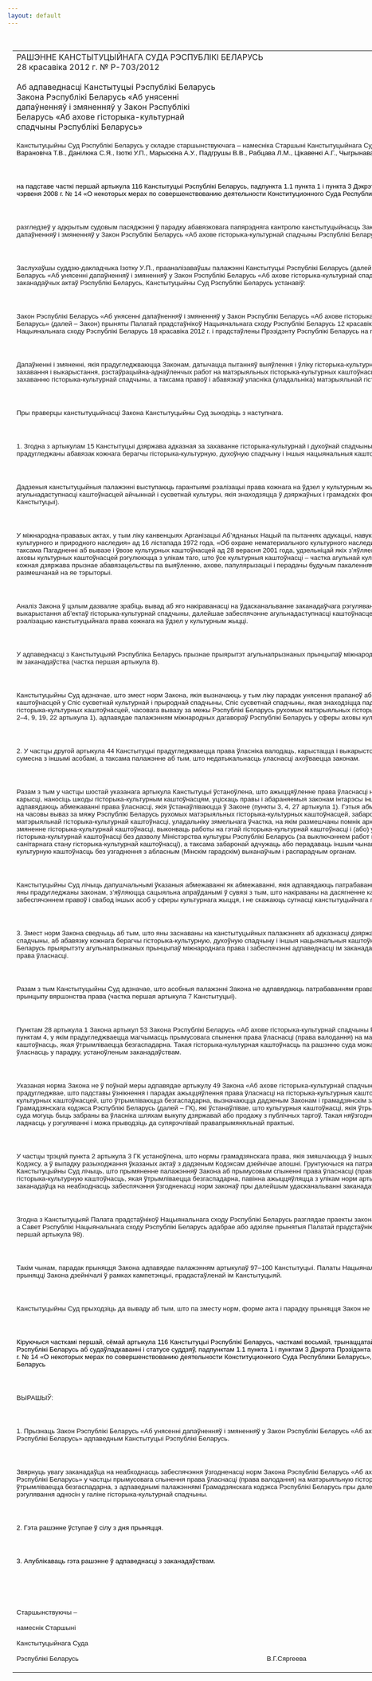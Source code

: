 ```yaml
---
layout: default
---
```


<div style="margin: 0px auto; width: 1000px;">

<div id="flag">

 

</div>

<div id="fixedWidth">

<div id="body">

<div id="columnSpanned">

<div id="content" style="margin: 10px">

<table>
<colgroup>
<col style="width: 100%" />
</colgroup>
<tbody>
<tr class="odd">
<td><div data-align="center" style="text-transform: uppercase;">
Рашэнне Канстытуцыйнага Суда Рэспублікі Беларусь
</div>
<div data-align="center">
28 красавіка 2012 г. № Р-703/2012
</div>
<div data-align="left" style="width: 400px; margin-top: 20px; margin-bottom: 20px;">
Аб адпаведнасці Канстытуцыі Рэспублікі Беларусь Закона Рэспублікі Беларусь «Аб унясенні дапаўненняў і змяненняў у Закон Рэспублікі Беларусь «Аб ахове гісторыка-культурнай спадчыны Рэспублікі Беларусь»
</div>
<p><span style="font-size: 10pt; font-family: Arial">Канстытуцыйны Суд Рэспублікі Беларусь у складзе старшынствуючага – намесніка Старшыні Канстытуцыйнага Суда Сяргеевай В.Г., суддзяў </span><span lang="BE" style="font-size: 10pt; color: black; font-family: Arial; mso-ansi-language: BE">Бойка Т.С., Варановіча Т.В., Данілюка С.Я., Ізоткі У.П., Марыскіна А.У., Падгрушы В.В., Рабцава Л.М., Цікавенкі А.Г., Чыгрынава С.П.</span></p>
<p><span style="font-size: 10pt; font-family: Arial"></span></p>
<p> </p>
<p><span style="font-size: 10pt; color: black; font-family: Arial">на падставе часткі першай артыкула 116 Канстытуцыі Рэспублікі Беларусь, падпункта 1.1 пункта 1 і пункта 3 Дэкрэта Прэзідэнта Рэспублікі Беларусь ад 26 чэрвеня 2008 г. № 14 «О некоторых мерах по совершенствованию деятельности Конституционного Суда Республики Беларусь»</span></p>
<p><span style="font-size: 10pt; color: black; font-family: Arial"></span></p>
<p> </p>
<p><span style="font-size: 10pt; font-family: Arial">разгледзеў у адкрытым судовым пасяджэнні ў парадку абавязковага папярэдняга кантролю канстытуцыйнасць Закона Рэспублікі Беларусь «Аб унясенні дапаўненняў і змяненняў у Закон Рэспублікі Беларусь «Аб ахове гісторыка-культурнай спадчыны Рэспублікі Беларусь».</span></p>
<p><span style="font-size: 10pt; font-family: Arial"></span></p>
<p> </p>
<p><span style="font-size: 10pt; font-family: Arial">Заслухаўшы суддзю-дакладчыка </span><span lang="BE" style="font-size: 10pt; font-family: Arial; mso-ansi-language: BE">Ізотку</span><span lang="BE" style="font-size: 10pt; font-family: Arial"> </span><span lang="BE" style="font-size: 10pt; font-family: Arial; mso-ansi-language: BE">У</span><span style="font-size: 10pt; font-family: Arial">.П., прааналізаваўшы палажэнн</span><span lang="BE" style="font-size: 10pt; font-family: Arial; mso-ansi-language: BE">і</span><span style="font-size: 10pt; font-family: Arial"> Канстытуцыі Рэспублікі Беларусь (далей – Канстытуцыя), Закона Рэспублікі Беларусь «Аб унясенні дапаўненняў і змяненняў у Закон Рэспублікі Беларусь «Аб ахове гісторыка-культурнай спадчыны Рэспублікі Беларусь» і іншых заканадаўчых актаў Рэспублікі Беларусь, Канстытуцыйны Суд Рэспублікі Беларусь устанавіў:</span></p>
<p><span style="font-size: 10pt; font-family: Arial"></span></p>
<p> </p>
<p><span style="font-size: 10pt; font-family: Arial">Закон Рэспублікі Беларусь «Аб унясенні дапаўненняў і змяненняў у Закон Рэспублікі Беларусь «Аб ахове гісторыка-культурнай спадчыны Рэспублікі Беларусь» (далей – Закон) прыняты Палатай прадстаўнікоў Нацыянальнага сход</span><span lang="BE" style="font-size: 10pt; font-family: Arial; mso-ansi-language: BE">у</span><span style="font-size: 10pt; font-family: Arial"> Рэспублікі Беларусь 12 красавіка 2012 г., адобраны Саветам Рэспублікі Нацыянальнага сход</span><span lang="BE" style="font-size: 10pt; font-family: Arial; mso-ansi-language: BE">у</span><span style="font-size: 10pt; font-family: Arial"> Рэспублікі Беларусь 18 красавіка 2012 г. і прадстаўлены Прэзідэнту Рэспублікі Беларусь на подпіс. </span></p>
<p><span style="font-size: 10pt; font-family: Arial"></span></p>
<p> </p>
<p><span style="font-size: 10pt; font-family: Arial">Дапаўненні і змяненні, якія прадугледжваюцца Законам, </span><span lang="BE" style="font-size: 10pt; font-family: Arial; mso-ansi-language: BE">да</span><span style="font-size: 10pt; font-family: Arial">тычацца пытанняў выяўлення і ўліку гіст</span><span lang="BE" style="font-size: 10pt; font-family: Arial; mso-ansi-language: BE">орык</span><span style="font-size: 10pt; font-family: Arial">а-культурных каштоўнасцей, кантролю іх захавання і выкарыстання, рэстаўрацыйна-аднаўленчых работ на матэрыяльных гіст</span><span lang="BE" style="font-size: 10pt; font-family: Arial; mso-ansi-language: BE">орык</span><span style="font-size: 10pt; font-family: Arial">а-культурных каштоўнасцях, фінансавання дзейнасці па захаванн</span><span lang="BE" style="font-size: 10pt; font-family: Arial; mso-ansi-language: BE">ю</span><span lang="BE" style="font-size: 10pt; font-family: Arial"> </span><span style="font-size: 10pt; font-family: Arial">гіст</span><span lang="BE" style="font-size: 10pt; font-family: Arial; mso-ansi-language: BE">орык</span><span style="font-size: 10pt; font-family: Arial">а-культурнай спадчыны, а таксама пра</span><span lang="BE" style="font-size: 10pt; font-family: Arial; mso-ansi-language: BE">во</span><span style="font-size: 10pt; font-family: Arial">ў і абавязкаў уласніка (уладальніка) матэрыяльнай гіст</span><span lang="BE" style="font-size: 10pt; font-family: Arial; mso-ansi-language: BE">орык</span><span style="font-size: 10pt; font-family: Arial">а-культурнай каштоўнасці.</span></p>
<p><span style="font-size: 10pt; font-family: Arial"></span></p>
<p> </p>
<p><span style="font-size: 10pt; font-family: Arial">Пры праверцы канстытуцыйнасці Закона Канстытуцыйны Суд зыходзіць з наступнага.</span></p>
<p><span style="font-size: 10pt; font-family: Arial"></span></p>
<p> </p>
<p><span style="font-size: 10pt; font-family: Arial">1. Згодна з артыкулам 15 Канстытуцыі дзяржава адказн</span><span lang="BE" style="font-size: 10pt; font-family: Arial; mso-ansi-language: BE">ая</span><span style="font-size: 10pt; font-family: Arial"> за захаванне гіст</span><span lang="BE" style="font-size: 10pt; font-family: Arial; mso-ansi-language: BE">орык</span><span style="font-size: 10pt; font-family: Arial">а-культурнай і духоўнай спадчыны. У артыкуле 54 Канстытуцыі прадугледжан</span><span lang="BE" style="font-size: 10pt; font-family: Arial; mso-ansi-language: BE">ы</span><span style="font-size: 10pt; font-family: Arial"> абавязак кожнага </span><span lang="BE" style="font-size: 10pt; font-family: Arial; mso-ansi-language: BE">б</span><span style="font-size: 10pt; font-family: Arial">ерагчы гіст</span><span lang="BE" style="font-size: 10pt; font-family: Arial; mso-ansi-language: BE">орык</span><span style="font-size: 10pt; font-family: Arial">а-культурную, духоўную спадчыну і </span><span lang="BE" style="font-size: 10pt; font-family: Arial; mso-ansi-language: BE">іншы</span><span style="font-size: 10pt; font-family: Arial">я нацыянальныя каштоўнасці.</span></p>
<p><span style="font-size: 10pt; font-family: Arial"></span></p>
<p> </p>
<p><span style="font-size: 10pt; font-family: Arial">Дадзеныя канстытуцыйныя палажэнні выступаюць гарантыямі рэалізацыі права кожнага на ўдзел у культурным жыцці, а таксама забеспячэння агульнадаступнасці каштоўнасцей айчыннай і сусветнай культуры, якія знаходзяцца ў дзяржаўных і грамадскіх фондах (частк</span><span lang="BE" style="font-size: 10pt; font-family: Arial; mso-ansi-language: BE">а</span><span style="font-size: 10pt; font-family: Arial"> першая артыкула 51 Канстытуцыі).</span></p>
<p><span style="font-size: 10pt; font-family: Arial"></span></p>
<p> </p>
<p><span style="font-size: 10pt; font-family: Arial">У міжнародна-прававых актах, у тым ліку канвенцыях Арганізацыі Аб</span><span lang="BE" style="font-size: 10pt; font-family: Arial; mso-ansi-language: BE">’</span><span style="font-size: 10pt; font-family: Arial">яднаных Нацый па пытаннях адукацыі, навукі і культуры «Об охране всемирного культурного и природного наследия» ад 16 лістапада 1972 года, «Об охране нематериального культурного наследия» ад 17 кастрычніка 2003</span><span lang="BE" style="font-size: 10pt; font-family: Arial; mso-ansi-language: BE"> </span><span style="font-size: 10pt; font-family: Arial">года, а таксама Пагадненні аб вывазе і ўвозе культурных каштоўнасцей ад 28 верасня 2001 года, удзельніцай як</span><span lang="BE" style="font-size: 10pt; font-family: Arial; mso-ansi-language: BE">іх</span><span style="font-size: 10pt; font-family: Arial"> з’яўляецца Рэспубліка Беларусь, пытанні аховы культурных каштоўнасцей рэгулююцца з улікам таго, што ўсе культурныя каштоўнасці – частк</span><span lang="BE" style="font-size: 10pt; font-family: Arial; mso-ansi-language: BE">а</span><span style="font-size: 10pt; font-family: Arial"> агульнай культурнай спадчыны чалавецтва і што кожн</span><span lang="BE" style="font-size: 10pt; font-family: Arial; mso-ansi-language: BE">ая</span><span style="font-size: 10pt; font-family: Arial"> дзяржав</span><span lang="BE" style="font-size: 10pt; font-family: Arial; mso-ansi-language: BE">а</span><span style="font-size: 10pt; font-family: Arial"> прызнае абавязацельств</span><span lang="BE" style="font-size: 10pt; font-family: Arial; mso-ansi-language: BE">ы</span><span style="font-size: 10pt; font-family: Arial"> па выяўленн</span><span lang="BE" style="font-size: 10pt; font-family: Arial; mso-ansi-language: BE">ю</span><span style="font-size: 10pt; font-family: Arial">, ахове, папулярызацыі і перадачы будучым пакаленням культурнай і прыроднай спадчыны, размешчанай на я</span><span lang="BE" style="font-size: 10pt; font-family: Arial; mso-ansi-language: BE">е</span><span style="font-size: 10pt; font-family: Arial"> тэрыторыі. </span></p>
<p><span style="font-size: 10pt; font-family: Arial"></span></p>
<p> </p>
<p><span style="font-size: 10pt; font-family: Arial">Аналіз Закона ў цэлым дазваляе зрабіць вывад аб яго накіраванасці на ўдасканальванне заканадаўчага рэгулявання адносін у </span><span lang="BE" style="font-size: 10pt; font-family: Arial; mso-ansi-language: BE">галіне</span><span lang="BE" style="font-size: 10pt; font-family: Arial"> </span><span lang="BE" style="font-size: 10pt; font-family: Arial; mso-ansi-language: BE">аховы</span><span style="font-size: 10pt; font-family: Arial"> і выкарыстання аб’ектаў гіст</span><span lang="BE" style="font-size: 10pt; font-family: Arial; mso-ansi-language: BE">орык</span><span style="font-size: 10pt; font-family: Arial">а-культурнай спадчыны, далейшае забеспячэнне агульнадаступнасці каштоўнасцей айчыннай і сусветнай культуры, рэалізацыю канстытуцыйнага права кожнага на ўдзел у культурным жыцці.</span></p>
<p><span style="font-size: 10pt; font-family: Arial"></span></p>
<p> </p>
<p><span style="font-size: 10pt; font-family: Arial">У адпаведнасці з Канстытуцыяй Рэспубліка Беларусь прызнае прыярытэт агульнапрызнаных прынцыпаў міжнароднага права і забяспечвае адпаведнасць ім заканадаўства (частк</span><span lang="BE" style="font-size: 10pt; font-family: Arial; mso-ansi-language: BE">а</span><span style="font-size: 10pt; font-family: Arial"> першая артыкула 8).</span></p>
<p><span style="font-size: 10pt; font-family: Arial"></span></p>
<p> </p>
<p><span style="font-size: 10pt; font-family: Arial">Канстытуцыйны Суд адзначае, што змест норм Закона, якія вызначаюць у тым ліку парадак унясення прапаноў аб уключэнні гіст</span><span lang="BE" style="font-size: 10pt; font-family: Arial; mso-ansi-language: BE">орык</span><span style="font-size: 10pt; font-family: Arial">а-культурных каштоўнасцей у Спіс сусветнай культурнай і прыроднай спадчыны, Спіс сусветнай спадчыны, якая знаходзіцца пад пагрозай, захавання нематэрыяльных гіст</span><span lang="BE" style="font-size: 10pt; font-family: Arial; mso-ansi-language: BE">орык</span><span style="font-size: 10pt; font-family: Arial">а-культурных каштоўнасцей, часовага вывазу за </span><span lang="BE" style="font-size: 10pt; font-family: Arial; mso-ansi-language: BE">межы</span><span style="font-size: 10pt; font-family: Arial"> Рэспублікі Беларусь рухомых матэрыяльных гіст</span><span lang="BE" style="font-size: 10pt; font-family: Arial; mso-ansi-language: BE">орык</span><span style="font-size: 10pt; font-family: Arial">а-культурных каштоўнасцей (пункты 2–4, 9, 19, 22 артыкула 1), адпавядае палажэнням міжнародных дагавораў Рэспублікі Беларусь у сферы аховы культурных каштоўнасцей.</span></p>
<p><span style="font-size: 10pt; font-family: Arial"></span></p>
<p> </p>
<p><span style="font-size: 10pt; font-family: Arial">2. У частцы другой артыкула 44 Канстытуцыі прадугледжваецца права ўласніка валодаць, карыстацца і выкарыстоўваць маёмасц</span><span lang="BE" style="font-size: 10pt; font-family: Arial; mso-ansi-language: BE">ь</span><span style="font-size: 10pt; font-family: Arial"> як а</span><span lang="BE" style="font-size: 10pt; font-family: Arial; mso-ansi-language: BE">днаасобн</span><span style="font-size: 10pt; font-family: Arial">а, так і сумесна з </span><span lang="BE" style="font-size: 10pt; font-family: Arial; mso-ansi-language: BE">іншы</span><span style="font-size: 10pt; font-family: Arial">мі асобамі, а таксама палажэнне аб тым, што недатыкальнасць уласнасці ахоўваецца законам. </span></p>
<p><span style="font-size: 10pt; font-family: Arial"></span></p>
<p> </p>
<p><span style="font-size: 10pt; font-family: Arial">Разам з тым у част</span><span lang="BE" style="font-size: 10pt; font-family: Arial; mso-ansi-language: BE">цы</span><span style="font-size: 10pt; font-family: Arial"> шоста</span><span lang="BE" style="font-size: 10pt; font-family: Arial; mso-ansi-language: BE">й</span><span lang="BE" style="font-size: 10pt; font-family: Arial"> </span><span lang="BE" style="font-size: 10pt; font-family: Arial; mso-ansi-language: BE">указан</span><span style="font-size: 10pt; font-family: Arial">ага артыкула Канстытуцыі </span><span lang="BE" style="font-size: 10pt; font-family: Arial; mso-ansi-language: BE">ўстаноўле</span><span style="font-size: 10pt; font-family: Arial">на, што ажыццяўленне права ўласнасці не павінна супярэчыць грамадскай карысці, наносіць шкоды гіст</span><span lang="BE" style="font-size: 10pt; font-family: Arial; mso-ansi-language: BE">орык</span><span style="font-size: 10pt; font-family: Arial">а-культурным каштоўнасцям, у</span><span lang="BE" style="font-size: 10pt; font-family: Arial; mso-ansi-language: BE">ціска</span><span style="font-size: 10pt; font-family: Arial">ць правы і </span><span lang="BE" style="font-size: 10pt; font-family: Arial; mso-ansi-language: BE">абараняемыя законам </span><span style="font-size: 10pt; font-family: Arial">інтарэсы </span><span lang="BE" style="font-size: 10pt; font-family: Arial; mso-ansi-language: BE">іншы</span><span style="font-size: 10pt; font-family: Arial">х асоб. </span><span lang="BE" style="font-size: 10pt; font-family: Arial; mso-ansi-language: BE">Д</span><span style="font-size: 10pt; font-family: Arial">адзенай норм</span><span lang="BE" style="font-size: 10pt; font-family: Arial; mso-ansi-language: BE">е</span><span style="font-size: 10pt; font-family: Arial"> адпавядаюць абмежаванн</span><span lang="BE" style="font-size: 10pt; font-family: Arial; mso-ansi-language: BE">і</span><span style="font-size: 10pt; font-family: Arial"> права ўласнасці, якія ўстанаўліваюцца ў Законе (</span><span lang="BE" style="font-size: 10pt; font-family: Arial; mso-ansi-language: BE">пункты </span><span style="font-size: 10pt; font-family: Arial">3, 4, 27 артыкула 1). Гэтыя абмежаванні звязаны з выдачай дазволу на часовы вываз за мяжу Рэспублікі Беларусь рухомых матэрыяльных гіст</span><span lang="BE" style="font-size: 10pt; font-family: Arial; mso-ansi-language: BE">орык</span><span style="font-size: 10pt; font-family: Arial">а-культурных каштоўнасцей, забаронай уласніку (уладальніку) матэрыяльнай гіст</span><span lang="BE" style="font-size: 10pt; font-family: Arial; mso-ansi-language: BE">орык</span><span style="font-size: 10pt; font-family: Arial">а-культурнай каштоўнасці, уладальніку зямельнага ўчастка, на якім размешчаны помнік археалогіі, дапускаць прычыненне шкоды і змяненне гіст</span><span lang="BE" style="font-size: 10pt; font-family: Arial; mso-ansi-language: BE">орык</span><span style="font-size: 10pt; font-family: Arial">а-культурнай каштоўнасці, выконваць работы на гэтай гіст</span><span lang="BE" style="font-size: 10pt; font-family: Arial; mso-ansi-language: BE">орык</span><span style="font-size: 10pt; font-family: Arial">а-культурнай каштоўнасці і (або) у зонах аховы нерухомай матэрыяльнай гіст</span><span lang="BE" style="font-size: 10pt; font-family: Arial; mso-ansi-language: BE">орык</span><span style="font-size: 10pt; font-family: Arial">а-культурнай каштоўнасці без дазволу Міністэрства культуры Рэспублікі Беларусь (за выключэннем работ па забеспячэнню належнага тэхнічнага і санітарнага стану гіст</span><span lang="BE" style="font-size: 10pt; font-family: Arial; mso-ansi-language: BE">орык</span><span style="font-size: 10pt; font-family: Arial">а-культурнай каштоўнасці), а таксама забаронай адчужаць або перадаваць іншым </span><span lang="BE" style="font-size: 10pt; font-family: Arial; mso-ansi-language: BE">чын</span><span style="font-size: 10pt; font-family: Arial">ам права ўласнасці на гіст</span><span lang="BE" style="font-size: 10pt; font-family: Arial; mso-ansi-language: BE">орык</span><span style="font-size: 10pt; font-family: Arial">а-культурную каштоўнасць без узгаднення з абласным (Мінскім гарадскім) выканаўчым і распарадчым органам.</span></p>
<p><span style="font-size: 10pt; font-family: Arial"></span></p>
<p> </p>
<p><span style="font-size: 10pt; font-family: Arial">Канстытуцыйны Суд лічыць дапу</span><span lang="BE" style="font-size: 10pt; font-family: Arial; mso-ansi-language: BE">шчальны</span><span style="font-size: 10pt; font-family: Arial">мі </span><span lang="BE" style="font-size: 10pt; font-family: Arial; mso-ansi-language: BE">ўказ</span><span style="font-size: 10pt; font-family: Arial">аныя абмежаванні як </span><span lang="BE" style="font-size: 10pt; font-family: Arial; mso-ansi-language: BE">абмежаванні, </span><span style="font-size: 10pt; font-family: Arial">якія ад</span><span lang="BE" style="font-size: 10pt; font-family: Arial; mso-ansi-language: BE">павядаюц</span><span style="font-size: 10pt; font-family: Arial">ь патрабаванням артыкула 23 Канстытуцыі, паколькі яны прадугледжаны законам, з’яўляюцца сацыяльна апраўданымі ў сувязі з тым, што накіраваны на дасягненне канстытуцыйна значных мэт, звязаных з забеспячэннем пра</span><span lang="BE" style="font-size: 10pt; font-family: Arial; mso-ansi-language: BE">во</span><span style="font-size: 10pt; font-family: Arial">ў і </span><span lang="BE" style="font-size: 10pt; font-family: Arial; mso-ansi-language: BE">свабод</span><span lang="BE" style="font-size: 10pt; font-family: Arial"> </span><span lang="BE" style="font-size: 10pt; font-family: Arial; mso-ansi-language: BE">іншы</span><span style="font-size: 10pt; font-family: Arial">х асоб у сферы культурнага жыцця, і не скажаюць сутнасці канстытуцыйнага права ўласнасці.</span></p>
<p><span style="font-size: 10pt; font-family: Arial"></span></p>
<p> </p>
<p><span style="font-size: 10pt; font-family: Arial">3. Змест норм Закона сведчыць аб тым, што яны заснаваны на канстытуцыйных палажэннях аб адказнасці дзяржавы за захаванне гіст</span><span lang="BE" style="font-size: 10pt; font-family: Arial; mso-ansi-language: BE">орык</span><span style="font-size: 10pt; font-family: Arial">а-культурнай спадчыны, аб абавязку кожнага </span><span lang="BE" style="font-size: 10pt; font-family: Arial; mso-ansi-language: BE">б</span><span style="font-size: 10pt; font-family: Arial">ерагчы гіст</span><span lang="BE" style="font-size: 10pt; font-family: Arial; mso-ansi-language: BE">орык</span><span style="font-size: 10pt; font-family: Arial">а-культурную, духоўную спадчыну і </span><span lang="BE" style="font-size: 10pt; font-family: Arial; mso-ansi-language: BE">іншы</span><span style="font-size: 10pt; font-family: Arial">я нацыянальныя каштоўнасці, аб прызнанні Рэспублікай Беларусь прыярытэту агульнапрызнаных прынцыпаў міжнароднага права і забеспячэнні адпаведнасці ім заканадаўства, аб канстытуцыйных гарантыях права ўласнасці. </span></p>
<p><span style="font-size: 10pt; font-family: Arial"></span></p>
<p> </p>
<p><span style="font-size: 10pt; font-family: Arial">Разам з тым Канстытуцыйны Суд адзначае, што асобныя палажэнні Закона не адпавядаюць патрабаванням прававой </span><span lang="BE" style="font-size: 10pt; font-family: Arial; mso-ansi-language: BE">дакладнасці</span><span style="font-size: 10pt; font-family: Arial"> як аднаму з элементаў прынцыпу вяршэнства права (частк</span><span lang="BE" style="font-size: 10pt; font-family: Arial; mso-ansi-language: BE">а</span><span style="font-size: 10pt; font-family: Arial"> першая артыкула 7 Канстытуцыі).</span></p>
<p><span style="font-size: 10pt; font-family: Arial"></span></p>
<p> </p>
<p><span style="font-size: 10pt; font-family: Arial">Пунктам 28 артыкула 1 Закона артыкул 53 Закона Рэспублікі Беларусь «Аб ахове гісторыка-культурнай спадчыны Рэспублікі Беларусь» дапаўняецца пунктам 4, у якім прадугледжваецца магчымасць прымусовага спынення права ўласнасці (права валодання) на матэрыяльную гіст</span><span lang="BE" style="font-size: 10pt; font-family: Arial; mso-ansi-language: BE">орык</span><span style="font-size: 10pt; font-family: Arial">а-культурную каштоўнасць</span><span lang="BE" style="font-size: 10pt; font-family: Arial; mso-ansi-language: BE">, якая</span><span lang="BE" style="font-size: 10pt; font-family: Arial"> </span><span style="font-size: 10pt; font-family: Arial">ўтрымлівае</span><span lang="BE" style="font-size: 10pt; font-family: Arial; mso-ansi-language: BE">цца</span><span lang="BE" style="font-size: 10pt; font-family: Arial"> </span><span style="font-size: 10pt; font-family: Arial">безгаспадар</span><span lang="BE" style="font-size: 10pt; font-family: Arial; mso-ansi-language: BE">н</span><span style="font-size: 10pt; font-family: Arial">а</span><span lang="BE" style="font-size: 10pt; font-family: Arial; mso-ansi-language: BE">.</span><span lang="BE" style="font-size: 10pt; font-family: Arial"> </span><span style="font-size: 10pt; font-family: Arial">Такая гіст</span><span lang="BE" style="font-size: 10pt; font-family: Arial; mso-ansi-language: BE">орык</span><span style="font-size: 10pt; font-family: Arial">а-культурная каштоўнасць па рашэнн</span><span lang="BE" style="font-size: 10pt; font-family: Arial; mso-ansi-language: BE">ю</span><span style="font-size: 10pt; font-family: Arial"> суда можа </span><span lang="BE" style="font-size: 10pt; font-family: Arial; mso-ansi-language: BE">быць </span><span style="font-size: 10pt; font-family: Arial">перададзена ў дзяржаўную ўласнасць у парадку, устаноўленым заканадаўствам. </span></p>
<p><span style="font-size: 10pt; font-family: Arial"></span></p>
<p> </p>
<p><span lang="BE" style="font-size: 10pt; font-family: Arial; mso-ansi-language: BE">Указ</span><span style="font-size: 10pt; font-family: Arial">аная норма Закона не ў поўнай меры адпавядае артыкул</span><span lang="BE" style="font-size: 10pt; font-family: Arial; mso-ansi-language: BE">у</span><span style="font-size: 10pt; font-family: Arial"> 49 Закона «Аб ахове гісторыка-культурнай спадчыны Рэспублікі Беларусь», як</span><span lang="BE" style="font-size: 10pt; font-family: Arial; mso-ansi-language: BE">і</span><span style="font-size: 10pt; font-family: Arial"> прадугледжвае, што падставы ўзнікненн</span><span lang="BE" style="font-size: 10pt; font-family: Arial; mso-ansi-language: BE">я</span><span style="font-size: 10pt; font-family: Arial"> і парадак ажыццяўлення права ўласнасці на гіст</span><span lang="BE" style="font-size: 10pt; font-family: Arial; mso-ansi-language: BE">орык</span><span style="font-size: 10pt; font-family: Arial">а-культурныя каштоўнасці, парадак выкупу гіст</span><span lang="BE" style="font-size: 10pt; font-family: Arial; mso-ansi-language: BE">орык</span><span style="font-size: 10pt; font-family: Arial">а-культурных каштоўнасцей, </span><span lang="BE" style="font-size: 10pt; font-family: Arial; mso-ansi-language: BE">што</span><span style="font-size: 10pt; font-family: Arial"> ўтрымліваюцца безгаспадар</span><span lang="BE" style="font-size: 10pt; font-family: Arial; mso-ansi-language: BE">н</span><span style="font-size: 10pt; font-family: Arial">а, вызначаюцца дадзеным Законам і грамадзянскім заканадаўствам, і артыкул</span><span lang="BE" style="font-size: 10pt; font-family: Arial; mso-ansi-language: BE">у</span><span style="font-size: 10pt; font-family: Arial"> 241 Грамадзянскага кодэкса Рэспублікі Беларусь (далей – ГК), які ўстанаўлівае, што культурныя каштоўнасці, якія ўтрымліваюцца безгаспадар</span><span lang="BE" style="font-size: 10pt; font-family: Arial; mso-ansi-language: BE">н</span><span style="font-size: 10pt; font-family: Arial">а</span><span lang="BE" style="font-size: 10pt; font-family: Arial; mso-ansi-language: BE">,</span><span lang="BE" style="font-size: 10pt; font-family: Arial"> </span><span style="font-size: 10pt; font-family: Arial">па рашэнн</span><span lang="BE" style="font-size: 10pt; font-family: Arial; mso-ansi-language: BE">ю</span><span style="font-size: 10pt; font-family: Arial"> суд</span><span lang="BE" style="font-size: 10pt; font-family: Arial; mso-ansi-language: BE">а</span><span style="font-size: 10pt; font-family: Arial"> могуць быць забраны ва ўласніка шляхам выкупу дзяржавай або продажу з публічных таргоў. Такая </span><span lang="BE" style="font-size: 10pt; font-family: Arial; mso-ansi-language: BE">няўзгоднена</span><span style="font-size: 10pt; font-family: Arial">сць прававых норм параджае не</span><span lang="BE" style="font-size: 10pt; font-family: Arial; mso-ansi-language: BE">даклад</span><span style="font-size: 10pt; font-family: Arial">насць у рэгуляванні і можа прыводзіць да супярэчлівай правапрымяняльнай практыкі.</span></p>
<p><span style="font-size: 10pt; font-family: Arial"></span></p>
<p> </p>
<p><span style="font-size: 10pt; font-family: Arial">У частцы трэцяй пункта 2 артыкула 3 ГК </span><span lang="BE" style="font-size: 10pt; font-family: Arial; mso-ansi-language: BE">устаноўле</span><span style="font-size: 10pt; font-family: Arial">на, што нормы грамадзянскага права, якія </span><span lang="BE" style="font-size: 10pt; font-family: Arial; mso-ansi-language: BE">змяшча</span><span style="font-size: 10pt; font-family: Arial">юцца ў </span><span lang="BE" style="font-size: 10pt; font-family: Arial; mso-ansi-language: BE">іншы</span><span style="font-size: 10pt; font-family: Arial">х законах, павінны адпавядаць гэтаму Кодэксу, а ў выпадку разыходжання </span><span lang="BE" style="font-size: 10pt; font-family: Arial; mso-ansi-language: BE">ўказ</span><span style="font-size: 10pt; font-family: Arial">аных актаў з дадзеным Кодэксам дзейнічае апошні. Грунтуючыся на патрабаваннях прыведзеных норм, Канстытуцыйны Суд лічыць, што прымяненне палажэнняў Закона аб прымусовым спыненн</span><span lang="EN-US" style="font-size: 10pt; font-family: Arial; mso-ansi-language: EN-US">і</span><span style="font-size: 10pt; font-family: Arial"> права ўласнасці (права валодання) на матэрыяльную гіст</span><span lang="BE" style="font-size: 10pt; font-family: Arial; mso-ansi-language: BE">орык</span><span style="font-size: 10pt; font-family: Arial">а-культурную каштоўнасць</span><span lang="BE" style="font-size: 10pt; font-family: Arial; mso-ansi-language: BE">,</span><span lang="BE" style="font-size: 10pt; font-family: Arial"> </span><span lang="BE" style="font-size: 10pt; font-family: Arial; mso-ansi-language: BE">якая</span><span style="font-size: 10pt; font-family: Arial"> ўтрымлівае</span><span lang="BE" style="font-size: 10pt; font-family: Arial; mso-ansi-language: BE">цца</span><span style="font-size: 10pt; font-family: Arial"> безгаспадар</span><span lang="BE" style="font-size: 10pt; font-family: Arial; mso-ansi-language: BE">н</span><span style="font-size: 10pt; font-family: Arial">а</span><span lang="BE" style="font-size: 10pt; font-family: Arial; mso-ansi-language: BE">,</span><span lang="BE" style="font-size: 10pt; font-family: Arial"> </span><span style="font-size: 10pt; font-family: Arial">павінна ажыццяўляцца з улікам норм артыкула 241 ГК</span><span lang="BE" style="font-size: 10pt; font-family: Arial; mso-ansi-language: BE">,</span><span style="font-size: 10pt; font-family: Arial"> і звяртае ўваг</span><span lang="BE" style="font-size: 10pt; font-family: Arial; mso-ansi-language: BE">у</span><span style="font-size: 10pt; font-family: Arial"> заканадаўц</span><span lang="BE" style="font-size: 10pt; font-family: Arial; mso-ansi-language: BE">а</span><span style="font-size: 10pt; font-family: Arial"> на неабходнасць забеспячэння </span><span lang="BE" style="font-size: 10pt; font-family: Arial; mso-ansi-language: BE">ўзгоднена</span><span style="font-size: 10pt; font-family: Arial">сці норм законаў пры далейшым удасканальванні заканадаўчага рэгулявання гэтых адносін.</span></p>
<p><span style="font-size: 10pt; font-family: Arial"></span></p>
<p> </p>
<p><span style="font-size: 10pt; font-family: Arial">Згодна </span><span lang="BE" style="font-size: 10pt; font-family: Arial; mso-ansi-language: BE">з </span><span style="font-size: 10pt; font-family: Arial">Канстытуцы</span><span lang="BE" style="font-size: 10pt; font-family: Arial; mso-ansi-language: BE">яй</span><span style="font-size: 10pt; font-family: Arial"> Палата прадстаўнікоў Нацыянальнага сход</span><span lang="BE" style="font-size: 10pt; font-family: Arial; mso-ansi-language: BE">у</span><span style="font-size: 10pt; font-family: Arial"> Рэспублікі Беларусь разглядае праекты законаў (пункт 2 часткі перша</span><span lang="BE" style="font-size: 10pt; font-family: Arial; mso-ansi-language: BE">й</span><span style="font-size: 10pt; font-family: Arial"> артыкула 97), а Савет Рэспублікі Нацыянальнага сход</span><span lang="BE" style="font-size: 10pt; font-family: Arial; mso-ansi-language: BE">у</span><span style="font-size: 10pt; font-family: Arial"> Рэспублікі Беларусь адабрае або адхіляе прынятыя Палатай прадстаўнікоў праекты законаў (пункт 1 часткі перша</span><span lang="BE" style="font-size: 10pt; font-family: Arial; mso-ansi-language: BE">й</span><span style="font-size: 10pt; font-family: Arial"> артыкула 98).</span></p>
<p><span style="font-size: 10pt; font-family: Arial"></span></p>
<p> </p>
<p><span style="font-size: 10pt; font-family: Arial">Такім чынам, парадак прыняцця Закона адпавядае палажэнням артыкулаў 97–100 Канстытуцыі. Палаты Нацыянальнага сход</span><span lang="BE" style="font-size: 10pt; font-family: Arial; mso-ansi-language: BE">у</span><span style="font-size: 10pt; font-family: Arial"> Рэспублікі Беларусь пры прыняцці Закона дзейнічалі ў рамках кампетэнцыі, </span><span lang="BE" style="font-size: 10pt; font-family: Arial; mso-ansi-language: BE">прадастаўл</span><span style="font-size: 10pt; font-family: Arial">енай ім Канстытуцыяй.</span></p>
<p><span style="font-size: 10pt; font-family: Arial"></span></p>
<p> </p>
<p><span style="font-size: 10pt; font-family: Arial">Канстытуцыйны Суд прыходзіць да вываду аб тым, што па змес</span><span lang="BE" style="font-size: 10pt; font-family: Arial; mso-ansi-language: BE">ту</span><span style="font-size: 10pt; font-family: Arial"> норм, форме акта і парадку прыняцця Закон не супярэчыць Канстытуцыі.</span></p>
<p><span style="font-size: 10pt; font-family: Arial"></span></p>
<p> </p>
<p><span style="font-size: 10pt; color: black; font-family: Arial">Кіруючыся часткамі першай, сёмай артыкула 116 Канстытуцыі Рэспублікі Беларусь, часткамі восьмай, трынаццатай, чатырнаццатай артыкула 24 Кодэкса Рэспублікі Беларусь аб судаўладкаванні і статусе суддзяў, падпунктам 1.1 пункта 1 і пунктам 3 Дэкрэта Прэзідэнта Рэспублікі Беларусь ад 26 чэрвеня 2008 г. № 14 «О некоторых мерах по совершенствованию деятельности Конституционного Суда Республики Беларусь», Канстытуцыйны Суд Рэспублікі Беларусь</span></p>
<p><span style="font-size: 10pt; font-family: Arial"></span></p>
<p> </p>
<p><span style="font-size: 10pt; font-family: Arial">ВЫРАШЫЎ:</span></p>
<p><span style="font-size: 10pt; font-family: Arial"></span></p>
<p> </p>
<p><span style="font-size: 10pt; font-family: Arial">1. Прызнаць Закон Рэспублікі Беларусь «Аб унясенні дапаўненняў і змяненняў у Закон Рэспублікі Беларусь «Аб ахове гісторыка-культурнай спадчыны Рэспублікі Беларусь» адпав</span><span lang="BE" style="font-size: 10pt; font-family: Arial; mso-ansi-language: BE">едн</span><span style="font-size: 10pt; font-family: Arial">ым Канстытуцыі Рэспублікі Беларусь. </span></p>
<p><span style="font-size: 10pt; font-family: Arial"></span></p>
<p> </p>
<p><span style="font-size: 10pt; font-family: Arial">Звярнуць увагу заканадаўц</span><span lang="BE" style="font-size: 10pt; font-family: Arial; mso-ansi-language: BE">а</span><span style="font-size: 10pt; font-family: Arial"> на неабходнасць забеспячэння </span><span lang="BE" style="font-size: 10pt; font-family: Arial; mso-ansi-language: BE">ўзгоднен</span><span style="font-size: 10pt; font-family: Arial">асці норм Закона Рэспублікі Беларусь «Аб ахове гісторыка-культурнай спадчыны Рэспублікі Беларусь» у частцы прымусовага спынення права ўласнасці (права валодання) на матэрыяльную гіст</span><span lang="BE" style="font-size: 10pt; font-family: Arial; mso-ansi-language: BE">орык</span><span style="font-size: 10pt; font-family: Arial">а-культурную каштоўнасць</span><span lang="BE" style="font-size: 10pt; font-family: Arial; mso-ansi-language: BE">, якая</span><span style="font-size: 10pt; font-family: Arial"> ўтрымлівае</span><span lang="BE" style="font-size: 10pt; font-family: Arial; mso-ansi-language: BE">цца</span><span style="font-size: 10pt; font-family: Arial"> безгаспадар</span><span lang="BE" style="font-size: 10pt; font-family: Arial; mso-ansi-language: BE">н</span><span style="font-size: 10pt; font-family: Arial">а</span><span lang="BE" style="font-size: 10pt; font-family: Arial; mso-ansi-language: BE">,</span><span style="font-size: 10pt; font-family: Arial"> з адпаведнымі палажэннямі Грамадзянскага кодэкса Рэспублікі Беларусь пры далейшым удасканальванні заканадаўчага рэгулявання адносін у </span><span lang="BE" style="font-size: 10pt; font-family: Arial; mso-ansi-language: BE">галіне</span><span lang="BE" style="font-size: 10pt; font-family: Arial"> </span><span style="font-size: 10pt; font-family: Arial">гіст</span><span lang="BE" style="font-size: 10pt; font-family: Arial; mso-ansi-language: BE">орык</span><span style="font-size: 10pt; font-family: Arial">а-культурнай спадчыны.</span></p>
<p><span style="font-size: 10pt; font-family: Arial"></span></p>
<p> </p>
<p><span style="font-size: 10pt; color: black; font-family: Arial">2. Гэта рашэнне ўступае ў сілу з дня прыняцця.</span></p>
<p><span style="font-size: 10pt; color: black; font-family: Arial"></span></p>
<p> </p>
<p><span style="font-size: 10pt; color: black; font-family: Arial">3. Апублікаваць гэта рашэнне ў адпаведнасці з заканадаўствам.</span></p>
<p><span style="font-size: 10pt; font-family: Arial"></span></p>
<p> </p>
<p><span style="font-size: 10pt; font-family: Arial"></span></p>
<p> </p>
<p><span style="font-size: 10pt; font-family: Arial">Старшынствуючы –</span></p>
<p><span style="font-size: 10pt; font-family: Arial">намеснік Старшыні </span></p>
<p><span style="font-size: 10pt; font-family: Arial">Канстытуцыйнага Суда</span></p>
<p><span style="font-size: 10pt; font-family: Arial">Рэспублікі Беларусь<span style="mso-tab-count: 3">                            </span><span style="mso-tab-count: 1">            </span><span style="mso-tab-count: 1">            </span><span style="mso-tab-count: 3">                                   </span><span style="mso-tab-count: 1">            </span></span><span lang="BE" style="font-size: 10pt; font-family: Arial; mso-ansi-language: BE"><span style="mso-spacerun: yes">   </span></span><span style="font-size: 10pt; font-family: Arial">В.Г.Сяргеева</span></p></td>
</tr>
</tbody>
</table>

</div>

<div class="terminator">

 

</div>

</div>

</div>

</div>

</div>

